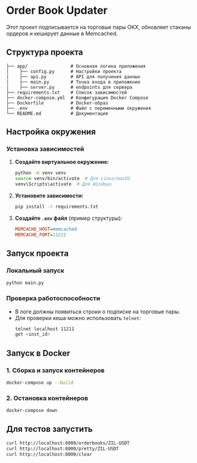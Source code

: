 # Order Book Updater

Этот проект подписывается на торговые пары OKX, обновляет стаканы ордеров и кеширует данные в Memcached.

## Структура проекта

```
├── app/                # Основная логика приложения
|    ├── config.py      # Настройки проекта
|    ├── api.py         # API для получения данных
|    ├── main.py        # Точка входа в приложение
|    ├── server.py      # endpoints для сервера
├── requirements.txt    # Список зависимостей
├── docker-compose.yml  # Конфигурация Docker Compose
├── Dockerfile          # Docker-образ
├── .env                # Файл с переменными окружения
└── README.md           # Документация
```

## Настройка окружения

### Установка зависимостей

1. **Создайте виртуальное окружение:**
   ```sh
   python -m venv venv
   source venv/bin/activate  # Для Linux/macOS
   venv\Scripts\activate  # Для Windows
   ```

2. **Установите зависимости:**
   ```sh
   pip install -r requirements.txt
   ```

3. **Создайте `.env` файл** (пример структуры):
   ```ini
   MEMCACHE_HOST=memcached
   MEMCACHE_PORT=11211
   ```

## Запуск проекта

### Локальный запуск

```sh
python main.py
```

### Проверка работоспособности

- В логе должны появиться строки о подписке на торговые пары.
- Для проверки кеша можно использовать `telnet`:
  ```sh
  telnet localhost 11211
  get <inst_id>
  ```

## Запуск в Docker

### 1. Сборка и запуск контейнеров

```sh
docker-compose up --build
```

### 2. Остановка контейнеров

```sh
docker-compose down
```

## Для тестов запустить

```sh
curl http://localhost:8000/orderbooks/ZIL-USDT
curl http://localhost:8000/pretty/ZIL-USDT
curl http://localhost:8000/clear
```


